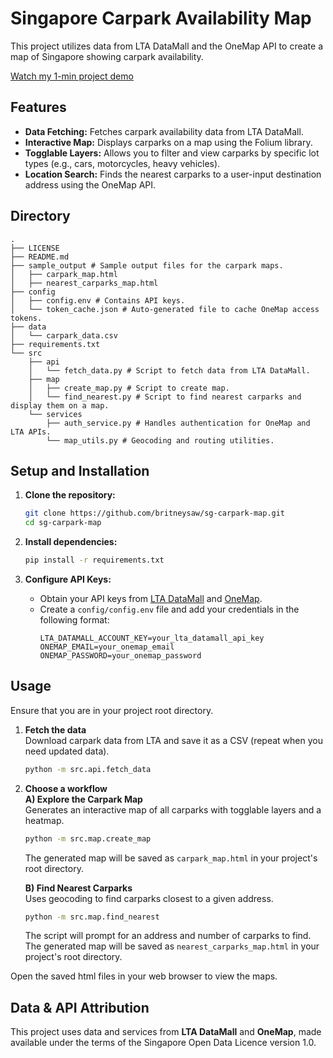 # Singapore Carpark Availability Map

This project utilizes data from LTA DataMall and the OneMap API to create a map of Singapore showing carpark availability.  

[Watch my 1-min project demo](https://youtu.be/G-ax-wkcEb4)

## Features

- **Data Fetching:** Fetches carpark availability data from LTA DataMall.
- **Interactive Map:** Displays carparks on a map using the Folium library.
- **Togglable Layers:** Allows you to filter and view carparks by specific lot types (e.g., cars, motorcycles, heavy vehicles).
- **Location Search:** Finds the nearest carparks to a user-input destination address using the OneMap API.

## Directory
```
.  
├── LICENSE  
├── README.md  
├── sample_output # Sample output files for the carpark maps.
│   ├── carpark_map.html 
│   ├── nearest_carparks_map.html
├── config
│   ├── config.env # Contains API keys.
│   └── token_cache.json # Auto-generated file to cache OneMap access tokens.
├── data
│   └── carpark_data.csv
├── requirements.txt
└── src
    ├── api
    │   └── fetch_data.py # Script to fetch data from LTA DataMall.
    ├── map
    │   ├── create_map.py # Script to create map.
    │   └── find_nearest.py # Script to find nearest carparks and display them on a map.
    └── services
        ├── auth_service.py # Handles authentication for OneMap and LTA APIs.
        └── map_utils.py # Geocoding and routing utilities.
```

## Setup and Installation

1.  **Clone the repository:**
    ```bash
    git clone https://github.com/britneysaw/sg-carpark-map.git
    cd sg-carpark-map
    ```

2.  **Install dependencies:**
    ```bash
    pip install -r requirements.txt
    ```

3.  **Configure API Keys:**
    -   Obtain your API keys from [LTA DataMall](https://datamall.lta.gov.sg/content/datamall/en.html) and [OneMap](https://www.onemap.gov.sg/apidocs/).
    -   Create a `config/config.env` file and add your credentials in the following format:
        ```env
        LTA_DATAMALL_ACCOUNT_KEY=your_lta_datamall_api_key
        ONEMAP_EMAIL=your_onemap_email
        ONEMAP_PASSWORD=your_onemap_password
        ```

## Usage
Ensure that you are in your project root directory.

1. **Fetch the data**  
    Download carpark data from LTA and save it as a CSV (repeat when you need updated data).
    ```bash
    python -m src.api.fetch_data
    ```

2. **Choose a workflow**  
    **A) Explore the Carpark Map**  
    Generates an interactive map of all carparks with togglable layers and a heatmap.  
    ```bash
    python -m src.map.create_map
    ```
    The generated map will be saved as `carpark_map.html` in your project's root directory.

    **B) Find Nearest Carparks**  
    Uses geocoding to find carparks closest to a given address.  
    ```bash
    python -m src.map.find_nearest
    ```
    The script will prompt for an address and number of carparks to find.  
    The generated map will be saved as `nearest_carparks_map.html` in your project's root directory.

Open the saved html files in your web browser to view the maps.

## Data & API Attribution
This project uses data and services from **LTA DataMall** and **OneMap**, made available under the terms of the Singapore Open Data Licence version 1.0.
